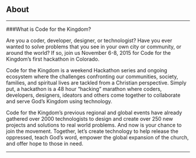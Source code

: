 ﻿## <i class="icon fa-info-circle"></i> <b>About</b>
---

###What is Code for the Kingdom?

Are you a coder, developer, designer, or technologist? Have you ever wanted to solve problems that you see in your own city or community, or around the world? If so, join us November 6-8, 2015 for Code for the Kingdom’s first hackathon in Colorado.

Code for the Kingdom is a weekend Hackathon series and ongoing ecosystem where the challenges confronting our communities, society, families, and spiritual lives are tackled from a Christian perspective. Simply put, a hackathon is a 48 hour “hacking” marathon where coders, developers, designers, ideators and others come together to collaborate and serve God’s Kingdom using technology.

Code for the Kingdom’s previous regional and global events have already gathered over 2000 technologists to design and create over 250 new projects and solutions to real world problems. And now is your chance to join the movement. Together, let’s create technology to help release the oppressed, teach God’s word, empower the global expansion of the church, and offer hope to those in need.

<hr/>


